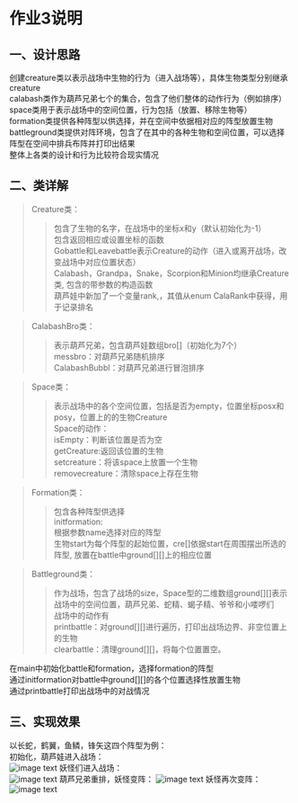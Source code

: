 作业3说明
========
一、设计思路
----------
创建creature类以表示战场中生物的行为（进入战场等），具体生物类型分别继承creature<br>
calabash类作为葫芦兄弟七个的集合，包含了他们整体的动作行为（例如排序）<br>
space类用于表示战场中的空间位置，行为包括（放置、移除生物等）<br>
formation类提供各种阵型以供选择，并在空间中依据相对应的阵型放置生物<br>
battleground类提供对阵环境，包含了在其中的各种生物和空间位置，可以选择阵型在空间中排兵布阵并打印出结果<br>
整体上各类的设计和行为比较符合现实情况<br>

二、类详解
--------
>Creature类：<br>
>>包含了生物的名字，在战场中的坐标x和y（默认初始化为-1）<br>
>>包含返回相应或设置坐标的函数<br>
>>Gobattle和Leavebattle表示Creature的动作（进入或离开战场，改变战场中对应位置状态）<br>
>>Calabash，Grandpa，Snake，Scorpion和Minion均继承Creature类, 包含的带参数的构造函数<br>
>>葫芦娃中新加了一个变量rank,，其值从enum CalaRank中获得，用于记录排名<br>

>CalabashBro类：<br>
>>表示葫芦兄弟，包含葫芦娃数组bro[]（初始化为7个）<br>
>>messbro：对葫芦兄弟随机排序<br>
>>CalabashBubbl：对葫芦兄弟进行冒泡排序<br>

>Space类：<br>
>>表示战场中的各个空间位置，包括是否为empty，位置坐标posx和posy，位置上的的生物Creature<br>
>>Space的动作：<br>
>>isEmpty：判断该位置是否为空<br>
>>getCreature:返回该位置的生物<br>
>>setcreature：将该space上放置一个生物<br>
>>removecreature：清除space上存在生物<br>

>Formation类：<br>
>>包含各种阵型供选择<br>
>>initformation:<br>
>>根据参数name选择对应的阵型<br>
>>生物start为每个阵型的起始位置，cre[]依据start在周围摆出所选的阵型, 放置在battle中ground[][]上的相应位置<br>

>Battleground类：<br>
>>作为战场，包含了战场的size，Space型的二维数组ground[][]表示战场中的空间位置，葫芦兄弟、蛇精、蝎子精、爷爷和小喽啰们<br>
>>战场中的动作有<br>
>>printbattle：对ground[][]进行遍历，打印出战场边界、非空位置上的生物<br>
>>clearbattle：清理ground[][]，将每个位置置空。<br>

在main中初始化battle和formation，选择formation的阵型<br>
通过initformation对battle中ground[][]的各个位置选择性放置生物<br>
通过printbattle打印出战场中的对战情况<br>

三、实现效果
----------
以长蛇，鹤翼，鱼鳞，锋矢这四个阵型为例：<br>
初始化，葫芦娃进入战场：<br>
![image text](https://github.com/NJUTto/java-2018f-homework/blob/master/20180925/童成伟-161220120/1.png)
妖怪们进入战场：<br>
![image text](https://github.com/NJUTto/java-2018f-homework/blob/master/20180925/童成伟-161220120/2.png)
葫芦兄弟重排，妖怪变阵：
![image text](https://github.com/NJUTto/java-2018f-homework/blob/master/20180925/童成伟-161220120/3.png)
妖怪再次变阵：
![image text](https://github.com/NJUTto/java-2018f-homework/blob/master/20180925/童成伟-161220120/4.png)
